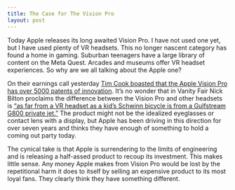 ```yaml
---
title: The Case for The Vision Pro
layout: post
---
```

Today Apple releases its long awaited Vision Pro. I have not used one yet, but I have used plenty of VR headsets. This no longer nascent category has found a home in gaming. Suburban teenagers have a large library of content on the Meta Quest. Arcades and museums offer VR headset experiences. So why are we all talking about the Apple one?

On their earnings call yesterday [Tim Cook boasted that the Apple Vision Pro has over 5000 patents of innovation](https://sixcolors.com/post/2024/02/this-is-tim-transcript-of-apples-q1-2024-analyst-call/#:~:text=There’s%205%2C000%20patents%20in%20the%20product%2C%20and%20it’s%20of%20course%20built%20on%20many%20innovations%20that%20Apple%20has%20spent%20multiple%20years%20on%2C%20from%20silicon%20to%20displays%2C%20and%20significant%20AI%20and%20machine%20learning%2C%20all%20of%20the%20hand%20tracking%2C%20the%20room%20mapping%2C%20all%20of%20this%20stuff%20is%20driven%20by%20AI%2C%20and%20so%20we’re%20incredibly%20excited%20about%20it.). It’s no wonder that in Vanity Fair Nick Bilton proclaims the difference between the Vision Pro and other headsets is [“as far from a VR headset as a kid’s Schwinn bicycle is from a Gulfstream G800 private jet.”](https://www.vanityfair.com/news/tim-cook-apple-vision-pro) The product might not be the idealized eyeglasses or contact lens with a display, but Apple has been driving in this direction for over seven years and thinks they have enough of something to hold a coming out party today.

The cynical take is that Apple is surrendering to the limits of engineering and is releasing a half-assed product to recoup its investment. This makes little sense. Any money Apple makes from Vision Pro would be lost by the repetitional harm it does to itself by selling an expensive product to its most loyal fans. They clearly think they have something different.